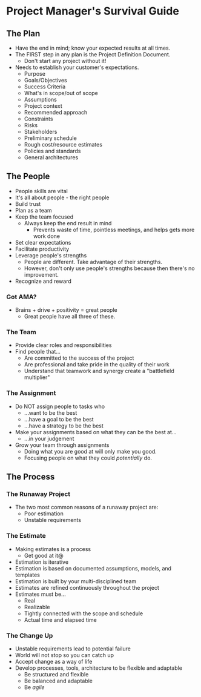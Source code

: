 # Project Manager's Survival Guide

## The Plan

* Have the end in mind; know your expected results at all times.
* The FIRST step in any plan is the Project Definition Document.
  * Don't start any project without it!
* Needs to establish your customer's expectations.
  * Purpose
  * Goals/Objectives
  * Success Criteria
  * What's in scope/out of scope
  * Assumptions
  * Project context
  * Recommended approach
  * Constraints
  * Risks
  * Stakeholders
  * Preliminary schedule
  * Rough cost/resource estimates
  * Policies and standards
  * General architectures

## The People

* People skills are vital
* It's all about people - the right people
* Build trust
* Plan as a team
* Keep the team focused
  * Always keep the end result in mind
    * Prevents waste of time, pointless meetings, and helps gets more work done
* Set clear expectations
* Facilitate productivity
* Leverage people's strengths
  * People are different. Take advantage of their strengths.
  * However, don't only use people's strengths because then there's no
    improvement.
* Recognize and reward

### Got AMA?

* Brains + drive + positivity = great people
  * Great people have all three of these.

### The Team

* Provide clear roles and responsibilities
* Find people that...
  * Are committed to the success of the project
  * Are professional and take pride in the quality of their work
  * Understand that teamwork and synergy create a "battlefield multiplier"

### The Assignment

* Do NOT assign people to tasks who
  * ...want to be the best
  * ...have a goal to be the best
  * ...have a strategy to be the best
* Make your assignments based on what they can be the best at...
  * ...in your judgement
* Grow your team through assignments
  * Doing what you are good at will only make you good.
  * Focusing people on what they could _potentially_ do.

## The Process

### The Runaway Project

* The two most common reasons of a runaway project are:
  * Poor estimation
  * Unstable requirements

### The Estimate

* Making estimates is a process
  * Get good at it@
* Estimation is iterative
* Estimation is based on documented assumptions, models, and templates
* Estimation is built by your multi-disciplined team
* Estimates are refined continuously throughout the project
* Estimates must be...
  * Real
  * Realizable
  * Tightly connected with the scope and schedule
  * Actual time and elapsed time

### The Change Up

* Unstable requirements lead to potential failure
* World will not stop so you can catch up
* Accept change as a way of life
* Develop processes, tools, architecture to be flexible and adaptable
  * Be structured and flexible
  * Be balanced and adaptable
  * Be _agile_

